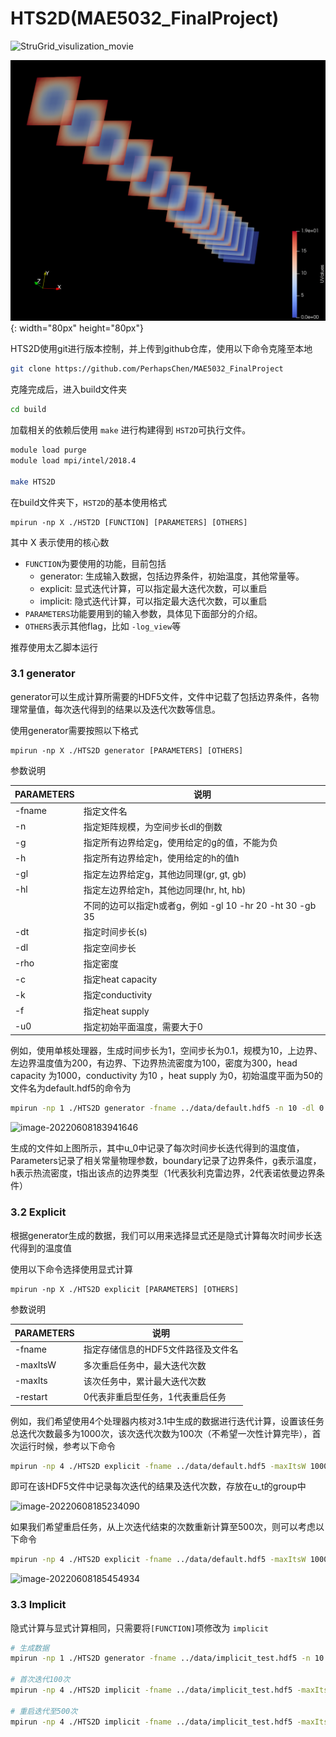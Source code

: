 # HTS2D(MAE5032_FinalProject)

![StruGrid_visulization_movie](StruGrid_visulization_movie.gif)

![StruGrid_visulization](StruGrid_visulization.png){: width="80px" height="80px"}



HTS2D使用git进行版本控制，并上传到github仓库，使用以下命令克隆至本地

```bash
git clone https://github.com/PerhapsChen/MAE5032_FinalProject
```

克隆完成后，进入build文件夹

```bash
cd build
```

加载相关的依赖后使用 `make` 进行构建得到 `HST2D`可执行文件。

```bash
module load purge
module load mpi/intel/2018.4

make HTS2D
```

在build文件夹下，`HST2D`的基本使用格式

```
mpirun -np X ./HST2D [FUNCTION] [PARAMETERS] [OTHERS]
```

其中 X 表示使用的核心数

- `FUNCTION`为要使用的功能，目前包括
  - generator:  生成输入数据，包括边界条件，初始温度，其他常量等。
  - explicit:  显式迭代计算，可以指定最大迭代次数，可以重启
  - implicit:  隐式迭代计算，可以指定最大迭代次数，可以重启
- `PARAMETERS`功能要用到的输入参数，具体见下面部分的介绍。
- `OTHERS`表示其他flag，比如 `-log_view`等

推荐使用太乙脚本运行

### 3.1 generator

generator可以生成计算所需要的HDF5文件，文件中记载了包括边界条件，各物理常量值，每次迭代得到的结果以及迭代次数等信息。

使用generator需要按照以下格式

```
mpirun -np X ./HTS2D generator [PARAMETERS] [OTHERS]
```

参数说明

| PARAMETERS | 说明                                                     |
| ---------- | -------------------------------------------------------- |
| -fname     | 指定文件名                                               |
| -n         | 指定矩阵规模，为空间步长dl的倒数                         |
| -g         | 指定所有边界给定g，使用给定的g的值，不能为负             |
| -h         | 指定所有边界给定h，使用给定的h的值h                      |
| -gl        | 指定左边界给定g，其他边同理(gr, gt, gb)                  |
| -hl        | 指定左边界给定h，其他边同理(hr, ht, hb)                  |
|            | 不同的边可以指定h或者g，例如 -gl 10 -hr 20 -ht 30 -gb 35 |
| -dt        | 指定时间步长(s)                                          |
| -dl        | 指定空间步长                                             |
| -rho       | 指定密度                                                 |
| -c         | 指定heat capacity                                        |
| -k         | 指定conductivity                                         |
| -f         | 指定heat supply                                          |
| -u0        | 指定初始平面温度，需要大于0                              |

例如，使用单核处理器，生成时间步长为1，空间步长为0.1，规模为10，上边界、左边界温度值为200，有边界、下边界热流密度为100，密度为300，head capacity 为1000，conductivity 为10 ，heat supply 为0，初始温度平面为50的文件名为default.hdf5的命令为

```bash
mpirun -np 1 ./HTS2D generator -fname ../data/default.hdf5 -n 10 -dl 0.1 -dt 1 -gl 200 -gt 200 -hr 100 -hb 100 -rho 300 -c 1000 -k 10 -f 0 -u0 50
```

![image-20220608183941646](https://perhaps-1306015279.cos.ap-guangzhou.myqcloud.com/image-20220608183941646.png)

生成的文件如上图所示，其中u_0中记录了每次时间步长迭代得到的温度值， Parameters记录了相关常量物理参数，boundary记录了边界条件，g表示温度，h表示热流密度，t指出该点的边界类型（1代表狄利克雷边界，2代表诺依曼边界条件）

### 3.2 Explicit

根据generator生成的数据，我们可以用来选择显式还是隐式计算每次时间步长迭代得到的温度值

使用以下命令选择使用显式计算

```
mpirun -np X ./HTS2D explicit [PARAMETERS] [OTHERS]
```

参数说明

| PARAMETERS | 说明                               |
| ---------- | ---------------------------------- |
| -fname     | 指定存储信息的HDF5文件路径及文件名 |
| -maxItsW   | 多次重启任务中，最大迭代次数       |
| -maxIts    | 该次任务中，累计最大迭代次数       |
| -restart   | 0代表非重启型任务，1代表重启任务   |

例如，我们希望使用4个处理器内核对3.1中生成的数据进行迭代计算，设置该任务总迭代次数最多为1000次，该次迭代次数为100次（不希望一次性计算完毕），首次运行时候，参考以下命令

```bash
mpirun -np 4 ./HTS2D explicit -fname ../data/default.hdf5 -maxItsW 1000 -maxIts 100 -restart 0
```

即可在该HDF5文件中记录每次迭代的结果及迭代次数，存放在u_t的group中

![image-20220608185234090](https://perhaps-1306015279.cos.ap-guangzhou.myqcloud.com/image-20220608185234090.png)

如果我们希望重启任务，从上次迭代结束的次数重新计算至500次，则可以考虑以下命令

```bash
mpirun -np 4 ./HTS2D explicit -fname ../data/default.hdf5 -maxItsW 1000 -maxIts 500 -restart 1
```

![image-20220608185454934](https://perhaps-1306015279.cos.ap-guangzhou.myqcloud.com/image-20220608185454934.png)

### 3.3 Implicit

隐式计算与显式计算相同，只需要将`[FUNCTION]`项修改为 `implicit`

```bash
# 生成数据
mpirun -np 1 ./HTS2D generator -fname ../data/implicit_test.hdf5 -n 10 -dl 0.1 -dt 1 -g 200 -rho 300 -c 1000 -k 10 -f 0 -u0 50

# 首次迭代100次
mpirun -np 4 ./HTS2D implicit -fname ../data/implicit_test.hdf5 -maxItsW 1000 -maxIts 100 -restart 0

# 重启迭代至500次
mpirun -np 4 ./HTS2D implicit -fname ../data/implicit_test.hdf5 -maxItsW 1000 -maxIts 500 -restart 1
```